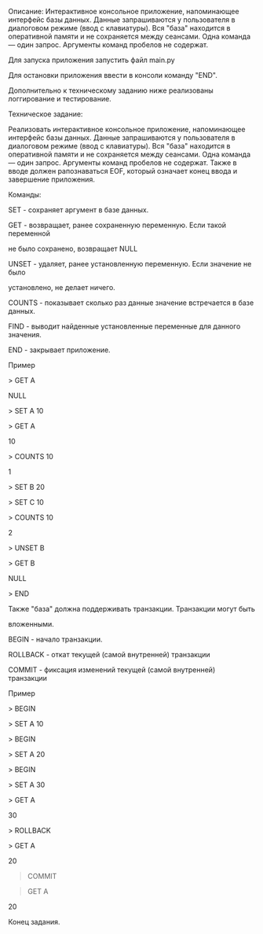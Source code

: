 Описание:
Интерактивное консольное приложение, напоминающее интерфейс базы
данных. Данные запрашиваются у пользователя в диалоговом режиме (ввод
с клавиатуры). Вся "база" находится в оперативной памяти и не
сохраняется между сеансами. Одна команда — один запрос. Аргументы
команд пробелов не содержат. 

Для запуска приложения запустить файл main.py

Для остановки приложения ввести в консоли команду "END".


Дополнительно к техническому заданию ниже реализованы логгирование и тестирование.


Техническое задание:

Реализовать интерактивное консольное приложение, напоминающее интерфейс базы
данных. Данные запрашиваются у пользователя в диалоговом режиме (ввод
с клавиатуры). Вся "база" находится в оперативной памяти и не
сохраняется между сеансами. Одна команда — один запрос. Аргументы
команд пробелов не содержат. Также в вводе должен рапознаваться EOF,
который означает конец ввода и завершение приложения.

Команды:

SET - сохраняет аргумент в базе данных.

GET - возвращает, ранее сохраненную переменную. Если такой переменной

не было сохранено, возвращает NULL

UNSET - удаляет, ранее установленную переменную. Если значение не было

установлено, не делает ничего.

COUNTS - показывает сколько раз данные значение встречается в базе данных.

FIND - выводит найденные установленные переменные для данного значения.

END - закрывает приложение.

Пример

\> GET A

NULL

\> SET A 10

\> GET A

10

\> COUNTS 10

1

\> SET B 20

\> SET C 10

\> COUNTS 10

2

\> UNSET B

\> GET B

NULL

\> END

Также "база" должна поддерживать транзакции. Транзакции могут быть

вложенными.

BEGIN - начало транзакции.

ROLLBACK - откат текущей (самой внутренней) транзакции

COMMIT - фиксация изменений текущей (самой внутренней) транзакции

Пример

\> BEGIN

\> SET A 10

\> BEGIN

\> SET A 20

\> BEGIN

\> SET A 30

\> GET A

30

\> ROLLBACK

\> GET A

20

> COMMIT

> GET A

20

Конец задания.
